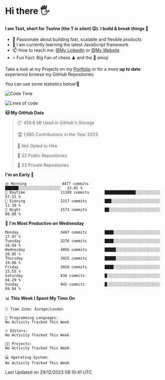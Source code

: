 # Hi there :raised_hand_with_fingers_splayed:
#### I am Tsot, short for Tsotne (the T is silent :wink:). I build & break things :space_invader:
- :telescope: Passionate about building fast, scalable and flexible products
- :seedling: I am currently learning the latest JavaScript framework 
- :mailbox: How to reach me: [@My LinkedIn](https://www.linkedin.com/in/tsotne-gvadzabia/) or [@My Website](https://tsotne.co.uk/contact)
- :zap: Fun Fact: Big Fan of chess ♟ and the 👾 emoji

Take a look at my Projects on my [Portfolio](https://tsotne.co.uk/) or for a more **up to date** experience browse my GitHub Repositories.

You can see some statistics below!:space_invader:
<!--START_SECTION:waka-->
![Code Time](http://img.shields.io/badge/Code%20Time-761%20hrs%202%20mins-blue)

![Lines of code](https://img.shields.io/badge/From%20Hello%20World%20I%27ve%20Written-7.9%20million%20lines%20of%20code-blue)

**🐱 My GitHub Data** 

> 📦 458.6 kB Used in GitHub's Storage 
 > 
> 🏆 1,685 Contributions in the Year 2023
 > 
> 🚫 Not Opted to Hire
 > 
> 📜 22 Public Repositories 
 > 
> 🔑 23 Private Repositories 
 > 
**I'm an Early 🐤** 

```text
🌞 Morning                4477 commits        ██████░░░░░░░░░░░░░░░░░░░   23.01 % 
🌆 Daytime                11189 commits       ██████████████░░░░░░░░░░░   57.51 % 
🌃 Evening                2217 commits        ███░░░░░░░░░░░░░░░░░░░░░░   11.39 % 
🌙 Night                  1573 commits        ██░░░░░░░░░░░░░░░░░░░░░░░   08.08 % 
```
📅 **I'm Most Productive on Wednesday** 

```text
Monday                   3497 commits        ████░░░░░░░░░░░░░░░░░░░░░   17.97 % 
Tuesday                  3276 commits        ████░░░░░░░░░░░░░░░░░░░░░   16.84 % 
Wednesday                4056 commits        █████░░░░░░░░░░░░░░░░░░░░   20.85 % 
Thursday                 3825 commits        █████░░░░░░░░░░░░░░░░░░░░   19.66 % 
Friday                   3026 commits        ████░░░░░░░░░░░░░░░░░░░░░   15.55 % 
Saturday                 834 commits         █░░░░░░░░░░░░░░░░░░░░░░░░   04.29 % 
Sunday                   942 commits         █░░░░░░░░░░░░░░░░░░░░░░░░   04.84 % 
```


📊 **This Week I Spent My Time On** 

```text
🕑︎ Time Zone: Europe/London

💬 Programming Languages: 
No Activity Tracked This Week

🔥 Editors: 
No Activity Tracked This Week

🐱‍💻 Projects: 
No Activity Tracked This Week

💻 Operating System: 
No Activity Tracked This Week
```


 Last Updated on 29/12/2023 08:10:41 UTC
<!--END_SECTION:waka-->
